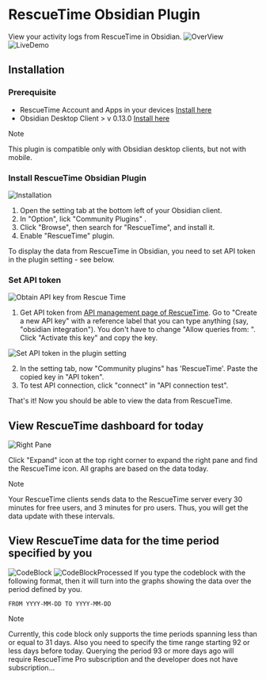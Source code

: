 # RescueTime Obsidian Plugin

View your activity logs from RescueTime in Obsidian.
![OverView](./assets/OverView.png)
![LiveDemo](./assets/LiveDemo.gif)
## Installation

### Prerequisite
- RescueTime Account and Apps in your devices [Install here](https://www.rescuetime.com/get_rescuetime)
- Obsidian Desktop Client > v 0.13.0 [Install here](https://obsidian.md/)
> [!NOTE]
> This plugin is compatible only with Obsidian desktop clients, but not with mobile.
### Install RescueTime Obsidian Plugin

![Installation](./assets/Installation.png)

1. Open the setting tab at the bottom left of your Obsidian client.
2. In "Option", lick "Community Plugins" .
3. Click "Browse", then search for "RescueTime", and install it.
4. Enable "RescueTime" plugin. 

To display the data from RescueTime in Obsidian, you need to set API token in the plugin setting - see below.
### Set API token


![Obtain API key from Rescue Time](./assets/ObtainAPIkeyFromRT.png)

1. Get API token from [API management page of RescueTime](https://www.rescuetime.com/anapi/manage). Go to "Create a new API key" with a reference label that you can type anything (say, "obsidian integration"). You don't have to change "Allow queries from: ". Click "Activate this key" and copy the key.
   
![Set API token in the plugin setting](./assets/SetAPItoken.png)

2. In the setting tab, now "Community plugins" has 'RescueTime'. Paste the copied key in "API token".
3. To test API connection, click "connect" in "API connection test".

That's it! Now you should be able to view the data from RescueTime.

## View RescueTime dashboard for today

![Right Pane](./assets/RightPane.png)

Click "Expand" icon at the top right corner to expand the right pane and find the RescueTime icon.
All graphs are based on the data today.
> [!NOTE]
> Your RescueTime clients sends data to the RescueTime server every 30 minutes for free users, and 3 minutes for pro users. Thus, you will get the data update with these intervals.

## View RescueTime data for the time period specified by you

![CodeBlock](./assets/CodeBlock.png)
![CodeBlockProcessed](./assets/CodeBlockProcessed.png)
If you type the codeblock with the following format, then it will turn into the graphs showing the data over the period defined by you.
```rescuetime
FROM YYYY-MM-DD TO YYYY-MM-DD
```
> [!NOTE]
> Currently, this code block only supports the time periods spanning less than or equal to 31 days. Also you need to specify the time range starting 92 or less days before today. Querying the period 93 or more days ago will require RescueTime Pro subscription and the developer does not have subscription...
